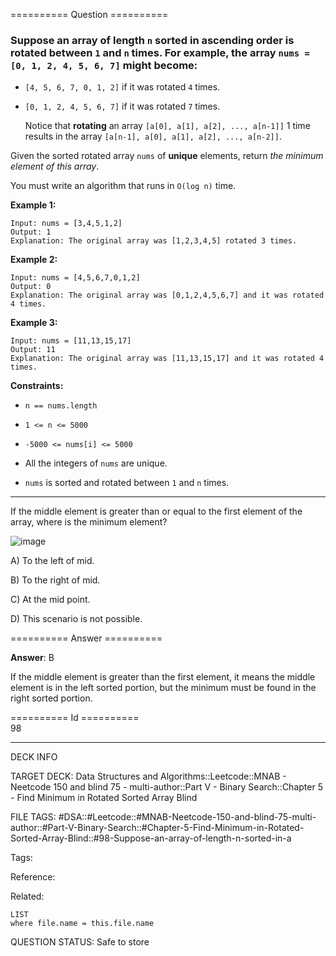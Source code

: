 ========== Question ==========  

### Suppose an array of length `n` sorted in ascending order is **rotated** between `1` and `n` times. For example, the array `nums = [0, 1, 2, 4, 5, 6, 7]` might become:

- `[4, 5, 6, 7, 0, 1, 2]` if it was rotated `4` times.

- `[0, 1, 2, 4, 5, 6, 7]` if it was rotated `7` times.

  Notice that **rotating** an array `[a[0], a[1], a[2], ..., a[n-1]]` 1 time
  results in the array `[a[n-1], a[0], a[1], a[2], ..., a[n-2]]`.

Given the sorted rotated array `nums` of **unique** elements, return _the
minimum element of this array_.

You must write an algorithm that runs in `O(log n)` time.

**Example 1:**

```
Input: nums = [3,4,5,1,2]
Output: 1
Explanation: The original array was [1,2,3,4,5] rotated 3 times.
```

**Example 2:**

```
Input: nums = [4,5,6,7,0,1,2]
Output: 0
Explanation: The original array was [0,1,2,4,5,6,7] and it was rotated 4 times.
```

**Example 3:**

```
Input: nums = [11,13,15,17]
Output: 11
Explanation: The original array was [11,13,15,17] and it was rotated 4 times.
```

**Constraints:**

- `n == nums.length`

- `1 <= n <= 5000`

- `-5000 <= nums[i] <= 5000`

- All the integers of `nums` are unique.

- `nums` is sorted and rotated between `1` and `n` times.

---

If the middle element is greater than or equal to the first element of the
array, where is the minimum element?

![image](https://imagedelivery.net/CLfkmk9Wzy8_9HRyug4EVA/c5da4e6e-997d-4ccc-952d-9dd0360f9200/public)

A) To the left of mid.

B) To the right of mid.

C) At the mid point.

D) This scenario is not possible.  

========== Answer ==========  

**Answer**: B

If the middle element is greater than the first element, it means the middle
element is in the left sorted portion, but the minimum must be found in the
right sorted portion.

========== Id ==========  
98

---

DECK INFO

TARGET DECK: Data Structures and Algorithms::Leetcode::MNAB - Neetcode 150 and blind 75 - multi-author::Part V - Binary Search::Chapter 5 - Find Minimum in Rotated Sorted Array Blind

FILE TAGS: #DSA::#Leetcode::#MNAB-Neetcode-150-and-blind-75-multi-author::#Part-V-Binary-Search::#Chapter-5-Find-Minimum-in-Rotated-Sorted-Array-Blind::#98-Suppose-an-array-of-length-n-sorted-in-a

Tags:

Reference:

Related:

```dataview
LIST
where file.name = this.file.name
```
QUESTION STATUS: Safe to store
